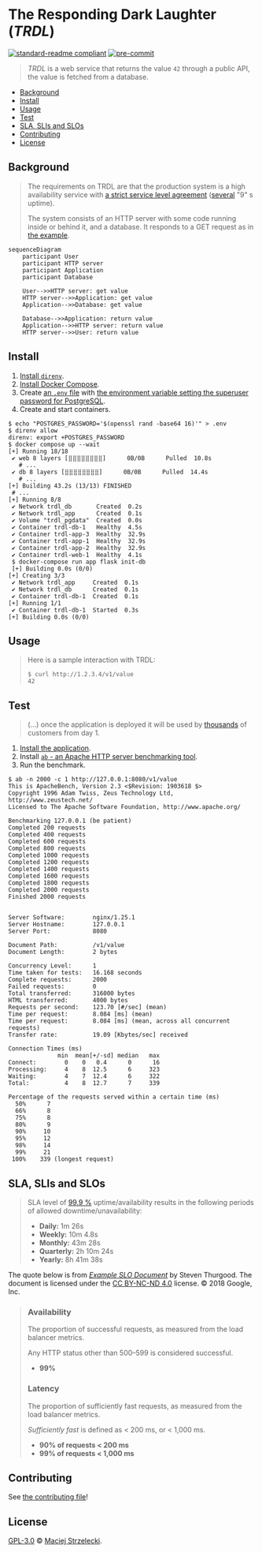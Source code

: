 # The Responding Dark Laughter (_TRDL_) <!-- omit in toc -->

[![standard-readme compliant](https://img.shields.io/badge/readme%20style-standard-brightgreen.svg?style=flat-square)](https://github.com/RichardLitt/standard-readme)
[![pre-commit](https://img.shields.io/badge/pre--commit-enabled-brightgreen?logo=pre-commit)](https://github.com/pre-commit/pre-commit)

> _TRDL_ is a web service that returns the value `42` through a public API, the
> value is fetched from a database.

- [Background](#background)
- [Install](#install)
- [Usage](#usage)
- [Test](#test)
- [SLA, SLIs and SLOs](#sla-slis-and-slos)
- [Contributing](#contributing)
- [License](#license)

## Background

> The requirements on TRDL are that the production system is a high availability
> service with [a strict service level agreement](#sla-slis-and-slos)
> ([several](https://en.wiktionary.org/wiki/several#Determiner) "9" s uptime).
>
> The system consists of an HTTP server with some code running inside or behind
> it, and a database. It responds to a GET request as in [the example](#usage).

```mermaid
sequenceDiagram
    participant User
    participant HTTP server
    participant Application
    participant Database

    User-->>HTTP server: get value
    HTTP server-->>Application: get value
    Application-->>Database: get value

    Database-->>Application: return value
    Application-->>HTTP server: return value
    HTTP server-->>User: return value
```

## Install

1. [Install `direnv`](https://direnv.net/docs/installation.html).
2. [Install Docker Compose](https://docs.docker.com/compose/install/).
3. Create [an `.env` file](https://thenewstack.io/what-is-the-docker-env-file-and-how-do-you-use-it/)
   with [the environment variable setting the superuser password for PostgreSQL](https://github.com/docker-library/docs/tree/master/postgres#postgres_password).
4. Create and start containers.

```shell
$ echo "POSTGRES_PASSWORD='$(openssl rand -base64 16)'" > .env
$ direnv allow
direnv: export +POSTGRES_PASSWORD
$ docker compose up --wait
[+] Running 18/18
 ✔ web 8 layers [⣿⣿⣿⣿⣿⣿⣿⣿]      0B/0B      Pulled  10.8s
   # ...
 ✔ db 8 layers [⣿⣿⣿⣿⣿⣿⣿⣿]      0B/0B      Pulled  14.4s
   # ...
[+] Building 43.2s (13/13) FINISHED
 # ...
[+] Running 8/8
 ✔ Network trdl_db       Created  0.2s
 ✔ Network trdl_app      Created  0.1s
 ✔ Volume "trdl_pgdata"  Created  0.0s
 ✔ Container trdl-db-1   Healthy  4.5s
 ✔ Container trdl-app-3  Healthy  32.9s
 ✔ Container trdl-app-1  Healthy  32.9s
 ✔ Container trdl-app-2  Healthy  32.9s
 ✔ Container trdl-web-1  Healthy  4.1s
 $ docker-compose run app flask init-db
 [+] Building 0.0s (0/0)
[+] Creating 3/3
 ✔ Network trdl_app     Created  0.1s
 ✔ Network trdl_db      Created  0.1s
 ✔ Container trdl-db-1  Created  0.1s
[+] Running 1/1
 ✔ Container trdl-db-1  Started  0.3s
[+] Building 0.0s (0/0)
```

## Usage

> Here is a sample interaction with TRDL:
>
> ```shell
> $ curl http://1.2.3.4/v1/value
> 42
> ```

## Test

> (...) once the application is deployed it will be used by [thousands](https://en.wiktionary.org/wiki/Appendix:Glossary#plural_number)
> of customers from day 1.

1. [Install the application](#install).
2. Install [`ab` - an Apache HTTP server benchmarking tool](https://httpd.apache.org/docs/2.4/programs/ab.html).
3. Run the benchmark.

```shell
$ ab -n 2000 -c 1 http://127.0.0.1:8080/v1/value
This is ApacheBench, Version 2.3 <$Revision: 1903618 $>
Copyright 1996 Adam Twiss, Zeus Technology Ltd, http://www.zeustech.net/
Licensed to The Apache Software Foundation, http://www.apache.org/

Benchmarking 127.0.0.1 (be patient)
Completed 200 requests
Completed 400 requests
Completed 600 requests
Completed 800 requests
Completed 1000 requests
Completed 1200 requests
Completed 1400 requests
Completed 1600 requests
Completed 1800 requests
Completed 2000 requests
Finished 2000 requests


Server Software:        nginx/1.25.1
Server Hostname:        127.0.0.1
Server Port:            8080

Document Path:          /v1/value
Document Length:        2 bytes

Concurrency Level:      1
Time taken for tests:   16.168 seconds
Complete requests:      2000
Failed requests:        0
Total transferred:      316000 bytes
HTML transferred:       4000 bytes
Requests per second:    123.70 [#/sec] (mean)
Time per request:       8.084 [ms] (mean)
Time per request:       8.084 [ms] (mean, across all concurrent requests)
Transfer rate:          19.09 [Kbytes/sec] received

Connection Times (ms)
              min  mean[+/-sd] median   max
Connect:        0    0   0.4      0      16
Processing:     4    8  12.5      6     323
Waiting:        4    7  12.4      6     322
Total:          4    8  12.7      7     339

Percentage of the requests served within a certain time (ms)
  50%      7
  66%      8
  75%      8
  80%      9
  90%     10
  95%     12
  98%     14
  99%     21
 100%    339 (longest request)
```

## SLA, SLIs and SLOs

> SLA level of [99.9 %](https://uptime.is/99.9) uptime/availability results in
> the following periods of allowed downtime/unavailability:
>
> - **Daily:** 1m 26s
> - **Weekly:** 10m 4.8s
> - **Monthly:** 43m 28s
> - **Quarterly:** 2h 10m 24s
> - **Yearly:** 8h 41m 38s

The quote below is from _[Example SLO Document](https://sre.google/workbook/slo-document/)_
by Steven Thurgood. The document is licensed under the [CC BY-NC-ND 4.0](https://creativecommons.org/licenses/by-nc-nd/4.0/)
license. © 2018 Google, Inc.

> ### Availability
>
> The proportion of successful requests, as measured from the load balancer
> metrics.
>
> Any HTTP status other than 500–599 is considered successful.
>
> - **99%**
>
> ### Latency
>
> The proportion of sufficiently fast requests, as measured from the load
> balancer metrics.
>
> _Sufficiently fast_ is defined as < 200 ms, or < 1,000 ms.
>
> - **90% of requests < 200 ms**
> - **99% of requests < 1,000 ms**

## Contributing

See [the contributing file](CONTRIBUTING.md)!

## License

[GPL-3.0](LICENSE) © [Maciej Strzelecki](mailto:mstrzele@users.noreply.github.com).
